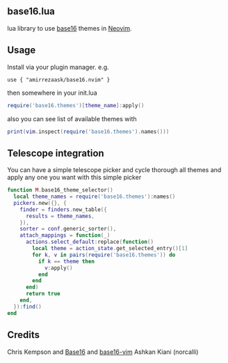 ## base16.lua

lua library to use [base16](https://github.com/chriskempson/base16) themes in
[Neovim](https://github.com/neovim/neovim).

## Usage

Install via your plugin manager. e.g.

```vim
use { "amirrezaask/base16.nvim" }
```

then somewhere in your init.lua

```lua
require('base16.themes')[theme_name]:apply()
```

also you can see list of available themes with

```lua
print(vim.inspect(require('base16.themes').names()))
```

## Telescope integration
You can have a simple telescope picker and cycle thorough all themes
and apply any one you want with this simple picker

```lua
function M.base16_theme_selector()
  local theme_names = require('base16.themes'):names() 
  pickers.new({}, {
    finder = finders.new_table({
      results = theme_names,
    }),
    sorter = conf.generic_sorter(),
    attach_mappings = function(_)
      actions.select_default:replace(function()
        local theme = action_state.get_selected_entry()[1]
        for k, v in pairs(require('base16.themes')) do
          if k == theme then
            v:apply()
          end
        end
      end)
      return true
    end,
  }):find()
end
```


## Credits

Chris Kempson and [Base16](https://github.com/chriskempson/base16) and [base16-vim](https://github.com/chriskempson/base16-vim)
Ashkan Kiani (norcalli)
